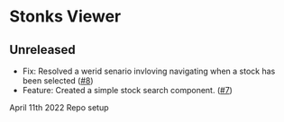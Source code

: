 # Stonks Viewer

## Unreleased

- Fix: Resolved a werid senario invloving navigating when a stock has been selected ([#8](https://github.com/josh-W42/stonks-viewer/pull/8))
- Feature: Created a simple stock search component. ([#7](https://github.com/josh-W42/stonks-viewer/pull/7))

April 11th 2022
Repo setup
